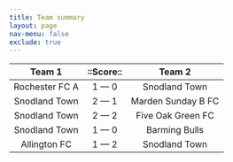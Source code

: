 ```yaml
---
title: Team summary
layout: page
nav-menu: false
exclude: true
---
```




|     Team 1     |  ::Score::  |       Team 2       |
|:--------------:|:-----------:|:------------------:|
| Rochester FC A | 1 &mdash; 0 |   Snodland Town    |
| Snodland Town  | 2 &mdash; 1 | Marden Sunday B FC |
| Snodland Town  | 2 &mdash; 2 | Five Oak Green FC  |
| Snodland Town  | 1 &mdash; 0 |   Barming Bulls    |
|  Allington FC  | 1 &mdash; 2 |   Snodland Town    |

 <br /><br /><br />